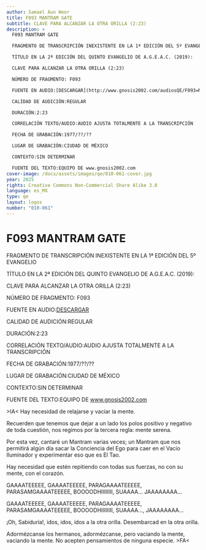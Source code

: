 ```yaml
---
author: Samael Aun Weor
title: F093 MANTRAM GATE
subtitle: CLAVE PARA ALCANZAR LA OTRA ORILLA (2:23)
description: >
  F093 MANTRAM GATE

  FRAGMENTO DE TRANSCRIPCIÓN INEXISTENTE EN LA 1ª EDICIÓN DEL 5º EVANGELIO

  TÍTULO EN LA 2ª EDICIÓN DEL QUINTO EVANGELIO DE A.G.E.A.C. (2019):

  CLAVE PARA ALCANZAR LA OTRA ORILLA (2:23)

  NÚMERO DE FRAGMENTO: F093

  FUENTE EN AUDIO:[DESCARGAR](http://www.gnosis2002.com/audiosQE/F093=MANTRAM-GATE.zip)

  CALIDAD DE AUDICIÓN:REGULAR

  DURACIÓN:2:23

  CORRELACIÓN TEXTO/AUDIO:AUDIO AJUSTA TOTALMENTE A LA TRANSCRIPCIÓN

  FECHA DE GRABACIÓN:1977/??/??

  LUGAR DE GRABACIÓN:CIUDAD DE MÉXICO

  CONTEXTO:SIN DETERMINAR

  FUENTE DEL TEXTO:EQUIPO DE www.gnosis2002.com
cover-image: /docs/assets/images/qe/010-061-cover.jpg
year: 2025
rights: Creative Commons Non-Commercial Share Alike 3.0
language: es_MX
type: qe
layout: logos
number: "010-061"
---
```

# F093 MANTRAM GATE

FRAGMENTO DE TRANSCRIPCIÓN INEXISTENTE EN LA 1ª EDICIÓN DEL 5º EVANGELIO

TÍTULO EN LA 2ª EDICIÓN DEL QUINTO EVANGELIO DE A.G.E.A.C. (2019):

CLAVE PARA ALCANZAR LA OTRA ORILLA (2:23)

NÚMERO DE FRAGMENTO: F093

FUENTE EN AUDIO:[DESCARGAR](http://www.gnosis2002.com/audiosQE/F093=MANTRAM-GATE.zip)

CALIDAD DE AUDICIÓN:REGULAR

DURACIÓN:2:23

CORRELACIÓN TEXTO/AUDIO:AUDIO AJUSTA TOTALMENTE A LA TRANSCRIPCIÓN

FECHA DE GRABACIÓN:1977/??/??

LUGAR DE GRABACIÓN:CIUDAD DE MÉXICO

CONTEXTO:SIN DETERMINAR

FUENTE DEL TEXTO:EQUIPO DE www.gnosis2002.com

\>IA< Hay necesidad de relajarse y vaciar la mente.

Recuerden que tenemos que dejar a un lado los polos positivo y negativo de toda cuestión, nos regimos por la tercera regla: mente serena.

Por esta vez, cantaré un Mantram varias veces; un Mantram que nos permitirá algún día sacar la Conciencia del Ego para caer en el Vacío Iluminador y experimentar eso que es El Tao.

Hay necesidad que estén repitiendo con todas sus fuerzas, no con su mente, con el corazón.

GAAAATEEEEE, GAAAATEEEEE, PARAGAAAATEEEEE, PARASAMGAAAATEEEEE, BOOOODHIIIIIIII, SUAAAA... JAAAAAAAA...

GAAAATEEEEE, GAAAATEEEEE, PARAGAAAATEEEEE, PARASAMGAAAATEEEEE, BOOOODHIIIIIIII, SUAAAA..., JAAAAAAAA...

¡Oh, Sabiduría!, idos, idos, idos a la otra orilla. Desembarcad en la otra orilla.

Adormézcanse los hermanos, adormézcanse, pero vaciando la mente, vaciando la mente. No acepten pensamientos de ninguna especie. \>FA<

